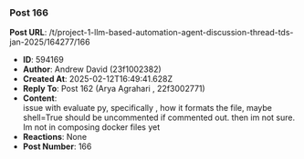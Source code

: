 ### Post 166
**Post URL**: /t/project-1-llm-based-automation-agent-discussion-thread-tds-jan-2025/164277/166
- **ID**: 594169
- **Author**: Andrew David (23f1002382)
- **Created At**: 2025-02-12T16:49:41.628Z
- **Reply To**: Post 162 (Arya Agrahari , 22f3002771)
- **Content**:  
  issue with evaluate py, specifically , how it formats the file, maybe shell=True should be uncommented if commented out. then im not sure. Im not in composing docker files yet
- **Reactions**: None
- **Post Number**: 166


